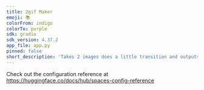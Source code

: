 ```yaml
---
title: 2gif Maker
emoji: 📚
colorFrom: indigo
colorTo: purple
sdk: gradio
sdk_version: 4.37.2
app_file: app.py
pinned: false
short_description: 'Takes 2 images does a little transition and outputs a gif. '
---
```


Check out the configuration reference at https://huggingface.co/docs/hub/spaces-config-reference
